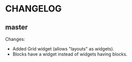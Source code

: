CHANGELOG
=========

## master

Changes:

- Added Grid widget (allows "layouts" as widgets).
- Blocks have a widget instead of widgets having blocks.
